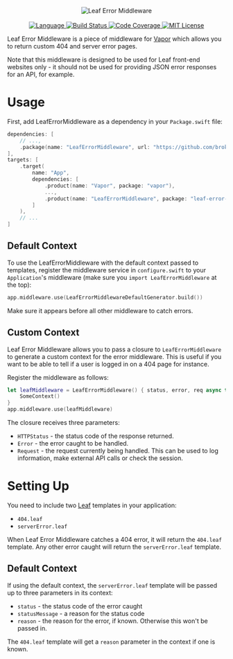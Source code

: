 <p align="center">
    <img src="https://user-images.githubusercontent.com/9938337/31054113-7cac93d8-a6a3-11e7-84ae-e98c57129a72.png" alt="Leaf Error Middleware">
    <br>
    <br>
    <a href="https://swift.org">
        <img src="http://img.shields.io/badge/Swift-5.2-brightgreen.svg" alt="Language">
    </a>
    <a href="https://github.com/brokenhandsio/leaf-error-middleware/actions">
        <img src="https://github.com/brokenhandsio/leaf-error-middleware/workflows/CI/badge.svg?branch=main" alt="Build Status">
    </a>
    <a href="https://codecov.io/gh/brokenhandsio/leaf-error-middleware">
        <img src="https://codecov.io/gh/brokenhandsio/leaf-error-middleware/branch/main/graph/badge.svg" alt="Code Coverage">
    </a>
    <a href="https://raw.githubusercontent.com/brokenhandsio/leaf-error-middleware/main/LICENSE">
        <img src="https://img.shields.io/badge/license-MIT-blue.svg" alt="MIT License">
    </a>
</p>

Leaf Error Middleware is a piece of middleware for [Vapor](https://github.com/vapor/vapor) which allows you to return custom 404 and server error pages.

Note that this middleware is designed to be used for Leaf front-end websites only - it should not be used for providing JSON error responses for an API, for example.

# Usage

First, add LeafErrorMiddleware as a dependency in your `Package.swift` file:

```swift
dependencies: [
    // ...,
    .package(name: "LeafErrorMiddleware", url: "https://github.com/brokenhandsio/leaf-error-middleware.git", from: "3.0.0")
],
targets: [
    .target(
        name: "App", 
        dependencies: [
            .product(name: "Vapor", package: "vapor"),
            ..., 
            .product(name: "LeafErrorMiddleware", package: "leaf-error-middleware")
        ]
    ),
    // ...
]
```

## Default Context

To use the LeafErrorMiddleware with the default context passed to templates, register the middleware service in `configure.swift` to your `Application`'s middleware (make sure you `import LeafErrorMiddleware` at the top):

```swift
app.middleware.use(LeafErrorMiddlewareDefaultGenerator.build())
```

Make sure it appears before all other middleware to catch errors.

## Custom Context

Leaf Error Middleware allows you to pass a closure to `LeafErrorMiddleware` to generate a custom context for the error middleware. This is useful if you want to be able to tell if a user is logged in on a 404 page for instance.

Register the middleware as follows:

```swift
let leafMiddleware = LeafErrorMiddleware() { status, error, req async throws -> SomeContext in
    SomeContext()
}
app.middleware.use(leafMiddleware)
```

The closure receives three parameters:

* `HTTPStatus` - the status code of the response returned.
* `Error` - the error caught to be handled.
* `Request` - the request currently being handled. This can be used to log information, make external API calls or check the session.

# Setting Up

You need to include two [Leaf](https://github.com/vapor/leaf) templates in your application:

* `404.leaf`
* `serverError.leaf`

When Leaf Error Middleware catches a 404 error, it will return the `404.leaf` template. Any other error caught will return the `serverError.leaf` template. 

## Default Context

If using the default context, the `serverError.leaf` template will be passed up to three parameters in its context:

* `status` - the status code of the error caught
* `statusMessage` - a reason for the status code
* `reason` - the reason for the error, if known. Otherwise this won't be passed in.

The `404.leaf` template will get a `reason` parameter in the context if one is known.
